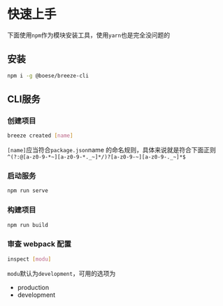 # 快速上手

下面使用`npm`作为模块安装工具，使用`yarn`也是完全没问题的

## 安装

```sh
npm i -g @boese/breeze-cli
```

## CLI服务

### 创建项目

```sh
breeze created [name]
```

`[name]`应当符合`package.json`name 的命名规则，具体来说就是符合下面正则`^(?:@[a-z0-9-*~][a-z0-9-*._~]*/)?[a-z0-9-~][a-z0-9-._~]*$`

### 启动服务

```sh
npm run serve
```

### 构建项目

```sh
npm run build
```

### 审查 webpack 配置

```sh
inspect [modu]
```

`modu`默认为`development`，可用的选项为

- production
- development
